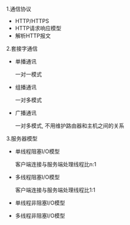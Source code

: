 1.通信协议

- HTTP/HTTPS
- HTTP请求响应模型
- 解析HTTP报文

2.套接字通信

- 单播通讯
    
    一对一模式

- 组播通讯

    一对多模式

- 广播通讯

    一对多模式, 不用维护路由器和主机之间的关系
    

3.服务器模型

- 单线程阻塞I/O模型

    客户端连接与服务端处理线程比n:1

- 多线程阻塞I/O模型

    客户端连接与服务端处理线程比1:1

- 单线程非阻塞I/O模型

- 多线程非阻塞I/O模型